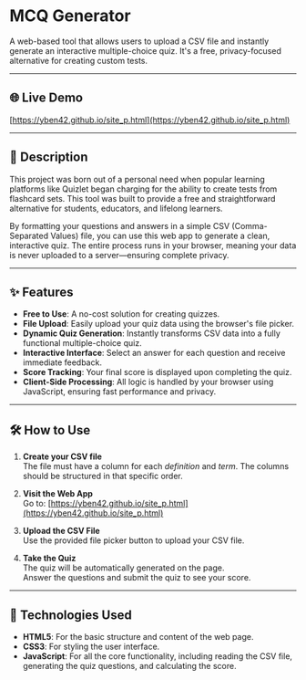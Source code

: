# MCQ Generator

A web-based tool that allows users to upload a CSV file and instantly generate an interactive multiple-choice quiz. It's a free, privacy-focused alternative for creating custom tests.

---

## 🌐 Live Demo

[https://yben42.github.io/site_p.html](https://yben42.github.io/site_p.html)

---

## 📘 Description

This project was born out of a personal need when popular learning platforms like Quizlet began charging for the ability to create tests from flashcard sets. This tool was built to provide a free and straightforward alternative for students, educators, and lifelong learners.

By formatting your questions and answers in a simple CSV (Comma-Separated Values) file, you can use this web app to generate a clean, interactive quiz. The entire process runs in your browser, meaning your data is never uploaded to a server—ensuring complete privacy.

---

## ✨ Features

- **Free to Use**: A no-cost solution for creating quizzes.
- **File Upload**: Easily upload your quiz data using the browser's file picker.
- **Dynamic Quiz Generation**: Instantly transforms CSV data into a fully functional multiple-choice quiz.
- **Interactive Interface**: Select an answer for each question and receive immediate feedback.
- **Score Tracking**: Your final score is displayed upon completing the quiz.
- **Client-Side Processing**: All logic is handled by your browser using JavaScript, ensuring fast performance and privacy.

---

## 🛠️ How to Use

1. **Create your CSV file**  
   The file must have a column for each *definition* and *term*. The columns should be structured in that specific order.

2. **Visit the Web App**  
   Go to: [https://yben42.github.io/site_p.html](https://yben42.github.io/site_p.html)

3. **Upload the CSV File**  
   Use the provided file picker button to upload your CSV file.

4. **Take the Quiz**  
   The quiz will be automatically generated on the page.  
   Answer the questions and submit the quiz to see your score.

---

## 🔧 Technologies Used

- **HTML5**: For the basic structure and content of the web page.
- **CSS3**: For styling the user interface.
- **JavaScript**: For all the core functionality, including reading the CSV file, generating the quiz questions, and calculating the score.
